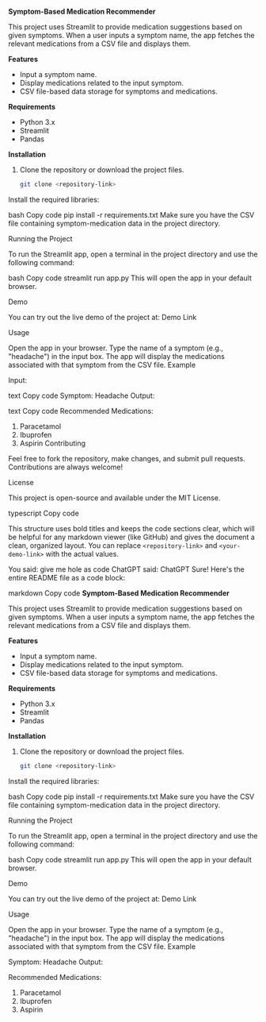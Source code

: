 **Symptom-Based Medication Recommender**

This project uses Streamlit to provide medication suggestions based on given symptoms. When a user inputs a symptom name, the app fetches the relevant medications from a CSV file and displays them.

**Features**

- Input a symptom name.
- Display medications related to the input symptom.
- CSV file-based data storage for symptoms and medications.

**Requirements**

- Python 3.x
- Streamlit
- Pandas

**Installation**

1. Clone the repository or download the project files.

   ```bash
   git clone <repository-link>
Install the required libraries:

bash
Copy code
pip install -r requirements.txt
Make sure you have the CSV file containing symptom-medication data in the project directory.

Running the Project

To run the Streamlit app, open a terminal in the project directory and use the following command:

bash
Copy code
streamlit run app.py
This will open the app in your default browser.

Demo

You can try out the live demo of the project at: Demo Link

Usage

Open the app in your browser.
Type the name of a symptom (e.g., "headache") in the input box.
The app will display the medications associated with that symptom from the CSV file.
Example

Input:

text
Copy code
Symptom: Headache
Output:

text
Copy code
Recommended Medications: 
1. Paracetamol
2. Ibuprofen
3. Aspirin
Contributing

Feel free to fork the repository, make changes, and submit pull requests. Contributions are always welcome!

License

This project is open-source and available under the MIT License.

typescript
Copy code

This structure uses bold titles and keeps the code sections clear, which will be helpful for any markdown viewer (like GitHub) and gives the document a clean, organized layout. You can replace `<repository-link>` and `<your-demo-link>` with the actual values.





You said:
give me hole as code 
ChatGPT said:
ChatGPT
Sure! Here's the entire README file as a code block:

markdown
Copy code
**Symptom-Based Medication Recommender**

This project uses Streamlit to provide medication suggestions based on given symptoms. When a user inputs a symptom name, the app fetches the relevant medications from a CSV file and displays them.

**Features**

- Input a symptom name.
- Display medications related to the input symptom.
- CSV file-based data storage for symptoms and medications.

**Requirements**

- Python 3.x
- Streamlit
- Pandas

**Installation**

1. Clone the repository or download the project files.

   ```bash
   git clone <repository-link>
Install the required libraries:

bash
Copy code
pip install -r requirements.txt
Make sure you have the CSV file containing symptom-medication data in the project directory.

Running the Project

To run the Streamlit app, open a terminal in the project directory and use the following command:

bash
Copy code
streamlit run app.py
This will open the app in your default browser.

Demo

You can try out the live demo of the project at: Demo Link

Usage

Open the app in your browser.
Type the name of a symptom (e.g., "headache") in the input box.
The app will display the medications associated with that symptom from the CSV file.
Example


Symptom: Headache
Output:


Recommended Medications: 
1. Paracetamol
2. Ibuprofen
3. Aspirin
